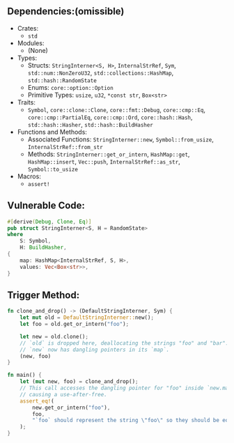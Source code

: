 ## Dependencies:(omissible)
- Crates:
    - `std`
- Modules:
    - (None)
- Types:
    - Structs: `StringInterner<S, H>`, `InternalStrRef`, `Sym`, `std::num::NonZeroU32`, `std::collections::HashMap`, `std::hash::RandomState`
    - Enums: `core::option::Option`
    - Primitive Types: `usize`, `u32`, `*const str`, `Box<str>`
- Traits:
    - `Symbol`, `core::clone::Clone`, `core::fmt::Debug`, `core::cmp::Eq`, `core::cmp::PartialEq`, `core::cmp::Ord`, `core::hash::Hash`, `std::hash::Hasher`, `std::hash::BuildHasher`
- Functions and Methods:
    - Associated Functions: `StringInterner::new`, `Symbol::from_usize`, `InternalStrRef::from_str`
    - Methods: `StringInterner::get_or_intern`, `HashMap::get`, `HashMap::insert`, `Vec::push`, `InternalStrRef::as_str`, `Symbol::to_usize`
- Macros:
    - `assert!`

## Vulnerable Code:
```rust
#[derive(Debug, Clone, Eq)]
pub struct StringInterner<S, H = RandomState>
where
	S: Symbol,
	H: BuildHasher,
{
	map: HashMap<InternalStrRef, S, H>,
	values: Vec<Box<str>>,
}
```

## Trigger Method:
```rust
fn clone_and_drop() -> (DefaultStringInterner, Sym) {
    let mut old = DefaultStringInterner::new();
    let foo = old.get_or_intern("foo");

    let new = old.clone();
    // `old` is dropped here, deallocating the strings "foo" and "bar".
    // `new` now has dangling pointers in its `map`.
    (new, foo)
}

fn main() {
    let (mut new, foo) = clone_and_drop();
    // This call accesses the dangling pointer for "foo" inside `new.map`,
    // causing a use-after-free.
    assert_eq!(
        new.get_or_intern("foo"),
        foo,
        "`foo` should represent the string \"foo\" so they should be equal"
    );
}
```